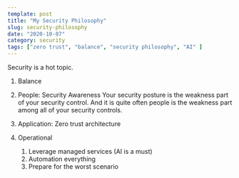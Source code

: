 ```yaml
---
template: post
title: "My Security Philosophy"
slug: security-philosophy
date: "2020-10-07"
category: security
tags: ["zero trust", "balance", "security philosophy", "AI" ]
---
```


Security is a hot topic. 



1. Balance
2. People: Security Awareness
Your security posture is the weakness part of your security control. And it is quite often people is the weakness part among all of your security controls.

3. Application: Zero trust architecture
4. Operational
   1. Leverage managed services (AI is a must)
   2. Automation everything
   3. Prepare for the worst scenario


